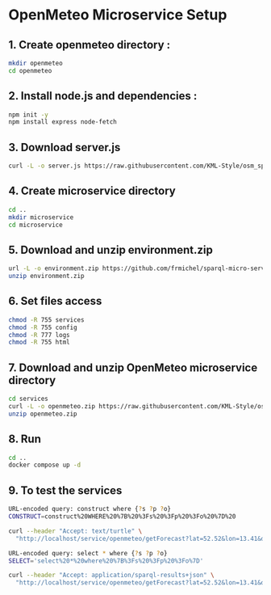 # OpenMeteo Microservice Setup

## 1. Create openmeteo directory :
```bash
mkdir openmeteo
cd openmeteo
```

## 2. Install node.js and dependencies :
```bash
npm init -y
npm install express node-fetch
```

## 3. Download server.js
```bash
curl -L -o server.js https://raw.githubusercontent.com/KML-Style/osm_sparql/main/meteo/OpenMeteoRDF/server.js
```

## 4. Create microservice directory
```bash
cd ..
mkdir microservice
cd microservice
```

## 5. Download and unzip environment.zip
```bash
url -L -o environment.zip https://github.com/frmichel/sparql-micro-service/raw/master/deployment/docker/environment.zip
unzip environment.zip
```

## 6. Set files access
```bash
chmod -R 755 services
chmod -R 755 config
chmod -R 777 logs
chmod -R 755 html
```

## 7. Download and unzip OpenMeteo microservice directory
```bash
cd services
curl -L -o openmeteo.zip https://raw.githubusercontent.com/KML-Style/osm_sparql/main/meteo/OpenMeteoRDF/openmeteo.zip
unzip openmeteo.zip
```

## 8. Run
```bash
cd ..
docker compose up -d
```

## 9. To test the services
```bash
URL-encoded query: construct where {?s ?p ?o}
CONSTRUCT=construct%20WHERE%20%7B%20%3Fs%20%3Fp%20%3Fo%20%7D%20

curl --header "Accept: text/turtle" \
  "http://localhost/service/openmeteo/getForecast?lat=52.52&lon=13.41&days=3&query=${CONSTRUCT}"

URL-encoded query: select * where {?s ?p ?o}
SELECT='select%20*%20where%20%7B%3Fs%20%3Fp%20%3Fo%7D'

curl --header "Accept: application/sparql-results+json" \
  "http://localhost/service/openmeteo/getForecast?lat=52.52&lon=13.41&days=3&query=${SELECT}"
```
